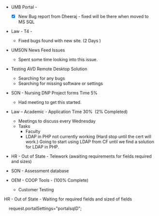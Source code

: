 - UMB Portal - 
    - [x] New Bug report from Dheeraj - fixed will be there when moved to MS SQL

- Law - T4 - 
	- Fixed bugs found with new site. (2 Days )
- UMSON News Feed Issues
	- Spent some time looking into this issue.
- Testing AVD Remote Desktop Solution
	- Searching for any bugs 
	- Searching for missing software or settings

-   SON - Nursing DNP Project forms Time 5%
    -   Had meeting to get this started.

-   Law – Academic - Application Time  30%  (2% Completed)
    -   Meetings to discuss every Wednesday
    -   Tasks 
        -   Faculty 
        - LDAP in PHP not currently working (Hard stop until the cert will work.) Going to start using LDAP from CF until we find a solution for LDAP in PHP.

- HR - Out of State - Telework (awaiting requirements for fields required and sizes)

-   SON - Assessment database
-   OEM - COOP Tools -  (100% Complete)
    -   Customer Testing

HR - Out of State - Waiting for required fields and sized of fields

    request.portalSettings="portalsqlD";